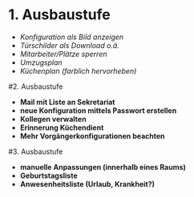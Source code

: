 # 1. Ausbaustufe
* *Konfiguration als Bild anzeigen*
* *Türschilder als Download o.ä.*
* *Mitarbeiter/Plätze sperren*
* *Umzugsplan*
* *Küchenplan (farblich hervorheben)*

#2. Ausbaustufe
* **Mail mit Liste an Sekretariat**
* **neue Konfiguration mittels Passwort erstellen**
* **Kollegen verwalten**
* **Erinnerung Küchendient**
* **Mehr Vorgängerkonfigurationen beachten**

#3. Ausbaustufe
* **manuelle Anpassungen (innerhalb eines Raums)**
* **Geburtstagsliste**
* **Anwesenheitsliste (Urlaub, Krankheit?)**